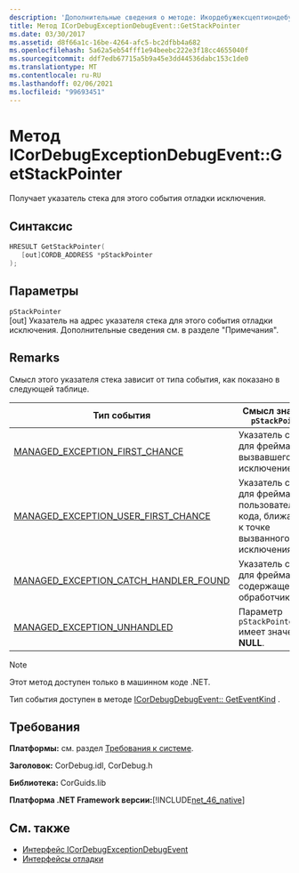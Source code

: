 ```yaml
---
description: 'Дополнительные сведения о методе: Икордебужексцептиондебужевент:: Жетстаккпоинтер'
title: Метод ICorDebugExceptionDebugEvent::GetStackPointer
ms.date: 03/30/2017
ms.assetid: d8f66a1c-16be-4264-afc5-bc2dfbb4a682
ms.openlocfilehash: 5a62a5eb54fff1e94beebc222e3f18cc4655040f
ms.sourcegitcommit: ddf7edb67715a5b9a45e3dd44536dabc153c1de0
ms.translationtype: MT
ms.contentlocale: ru-RU
ms.lasthandoff: 02/06/2021
ms.locfileid: "99693451"
---
```

# <a name="icordebugexceptiondebugeventgetstackpointer-method"></a>Метод ICorDebugExceptionDebugEvent::GetStackPointer

Получает указатель стека для этого события отладки исключения.  
  
## <a name="syntax"></a>Синтаксис  
  
```cpp  
HRESULT GetStackPointer(  
   [out]CORDB_ADDRESS *pStackPointer  
);  
```  
  
## <a name="parameters"></a>Параметры  

 `pStackPointer`  
 [out] Указатель на адрес указателя стека для этого события отладки исключения. Дополнительные сведения см. в разделе "Примечания".  
  
## <a name="remarks"></a>Remarks  

 Смысл этого указателя стека зависит от типа события, как показано в следующей таблице.  
  
|Тип события|Смысл значения `pStackPointer`|  
|----------------|--------------------------------------|  
|[MANAGED_EXCEPTION_FIRST_CHANCE](cordebugrecordformat-enumeration.md)|Указатель стека для фрейма, вызвавшего исключение.|  
|[MANAGED_EXCEPTION_USER_FIRST_CHANCE](cordebugrecordformat-enumeration.md)|Указатель стека для фрейма пользовательского кода, ближайшего к точке вызванного исключения.|  
|[MANAGED_EXCEPTION_CATCH_HANDLER_FOUND](cordebugrecordformat-enumeration.md)|Указатель стека для фрейма, содержащего обработчик catch.|  
|[MANAGED_EXCEPTION_UNHANDLED](cordebugrecordformat-enumeration.md)|Параметр `pStackPointer` имеет значение **NULL**.|  
  
> [!NOTE]
> Этот метод доступен только в машинном коде .NET.  
  
 Тип события доступен в методе [ICorDebugDebugEvent:: GetEventKind](icordebugdebugevent-geteventkind-method.md) .  
  
## <a name="requirements"></a>Требования  

 **Платформы:** см. раздел [Требования к системе](../../get-started/system-requirements.md).  
  
 **Заголовок:** CorDebug.idl, CorDebug.h  
  
 **Библиотека:** CorGuids.lib  
  
 **Платформа .NET Framework версии:**[!INCLUDE[net_46_native](../../../../includes/net-46-native-md.md)]  
  
## <a name="see-also"></a>См. также

- [Интерфейс ICorDebugExceptionDebugEvent](icordebugexceptiondebugevent-interface.md)
- [Интерфейсы отладки](debugging-interfaces.md)
